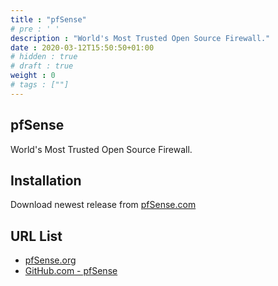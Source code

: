 ```yaml
---
title : "pfSense"
# pre : ' '
description : "World's Most Trusted Open Source Firewall."
date : 2020-03-12T15:50:50+01:00
# hidden : true
# draft : true
weight : 0
# tags : [""]
---
```


## pfSense

World's Most Trusted Open Source Firewall.

## Installation

Download newest release from [pfSense.com](https://www.pfsense.org/download/)

## URL List

* [pfSense.org](https://www.pfsense.org/)
* [GitHub.com - pfSense](https://github.com/pfsense/pfsense)

